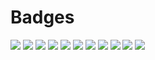 # Badges

[![][travis-badge]][travis-link]
[![][latest-badge]][latest-link]
[![][slack-badge]][slack-link]
[![][homebrew-badge]][homebrew-link]
[![][aur-version-badge]][aur-version-link]
[![][aur-votes-badge]][aur-votes-link]
[![][tag-badge]][tag-link]
[![][release-badge]][release-link]
[![][commits-since-badge]][commits-since-link]
[![][website-badge]][website-link]
[![][stable-badge]][stable-link]

[travis-badge]: https://img.shields.io/travis/zplug/zplug.svg?style=flat-square
[latest-badge]: https://img.shields.io/badge/latest-v2.1.0-ca7f85.svg?style=flat-square
[slack-badge]: https://img.shields.io/badge/slack-join-ca7f85.svg?style=flat-square
[homebrew-badge]: https://img.shields.io/homebrew/v/zplug.svg?style=flat-square
[aur-version-badge]: https://img.shields.io/aur/version/zplug.svg?style=flat-square
[aur-votes-badge]: https://img.shields.io/aur/votes/zplug.svg?style=flat-square
[tag-badge]: https://img.shields.io/github/tag/zplug/zplug.svg?style=flat-square
[release-badge]: https://img.shields.io/github/release/zplug/zplug.svg?style=flat-square
[commits-since-badge]: https://img.shields.io/github/commits-since/zplug/zplug/2.1.0.svg?style=flat-square
[website-badge]: https://img.shields.io/website-up-down-green-red/http/zplug.sh.svg?style=flat-square
[stable-badge]: https://img.shields.io/badge/stable-2.1.0-00CCFF.svg?style=flat-square

[travis-link]: https://travis-ci.org/zplug/zplug
[latest-link]: https://github.com/zplug/zplug/releases
[slack-link]: https://zplug.herokuapp.com
[homebrew-link]: https://github.com/Homebrew/homebrew-core/blob/master/Formula/zplug.rb
[aur-version-link]: https://aur.archlinux.org/packages/zplug
[aur-votes-link]: https://aur.archlinux.org/packages/zplug
[tag-link]: https://github.com/zplug/zplug/tags
[release-link]: https://github.com/zplug/zplug/releases
[commits-since-link]: https://github.com/zplug/zplug/compare/2.1.0...master
[website-link]: http://zplug.sh
[stable-link]: https://github.com/zplug/zplug/releases/tag/2.1.0

[repo]: https://github.com/zplug/zplug
[license]: http://b4b4r07.mit-license.org
